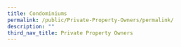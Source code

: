 ```yaml
---
title: Condominiums
permalink: /public/Private-Property-Owners/permalink/
description: ""
third_nav_title: Private Property Owners
---
```

